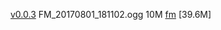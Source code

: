 
[v0.0.3](https://github.com/littleflute/fm/edit/master/README.md)
FM_20170801_181102.ogg 10M 
[fm](fm) [39.6M]
